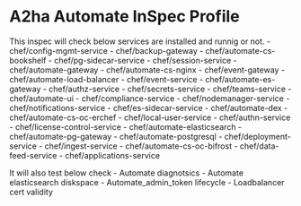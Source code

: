 # A2ha Automate InSpec Profile

This inspec will check below services are installed and runnig or not.
    - chef/config-mgmt-service
    - chef/backup-gateway
    - chef/automate-cs-bookshelf
    - chef/pg-sidecar-service
    - chef/session-service
    - chef/automate-gateway
    - chef/automate-cs-nginx
    - chef/event-gateway
    - chef/automate-load-balancer
    - chef/event-service
    - chef/automate-es-gateway
    - chef/authz-service
    - chef/secrets-service
    - chef/teams-service
    - chef/automate-ui
    - chef/compliance-service
    - chef/nodemanager-service
    - chef/notifications-service
    - chef/es-sidecar-service
    - chef/automate-dex
    - chef/automate-cs-oc-erchef
    - chef/local-user-service
    - chef/authn-service
    - chef/license-control-service
    - chef/automate-elasticsearch
    - chef/automate-pg-gateway
    - chef/automate-postgresql
    - chef/deployment-service
    - chef/ingest-service
    - chef/automate-cs-oc-bifrost
    - chef/data-feed-service
    - chef/applications-service

It will also test below check
    - Automate diagnotsics
    - Automate elasticsearch diskspace
    - Automate_admin_token lifecycle
    - Loadbalancer cert validity